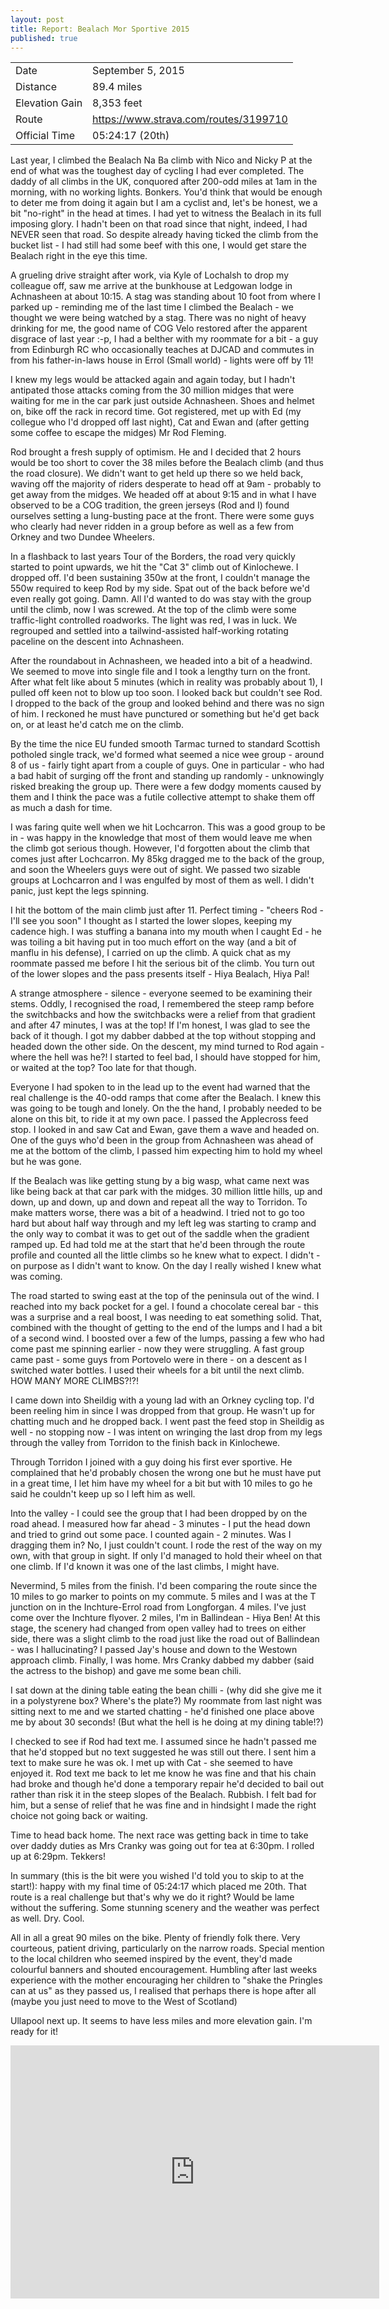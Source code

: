 ```yaml
---
layout: post
title: Report: Bealach Mor Sportive 2015
published: true
---
```


| | |
| - | - | 
| Date | September 5, 2015 |
| Distance | 89.4 miles |
| Elevation Gain | 8,353 feet |
| Route | https://www.strava.com/routes/3199710 |
| Official Time | 05:24:17 (20th) |

Last year, I climbed the Bealach Na Ba climb with Nico and Nicky P at the end of what was the toughest day of cycling I had ever completed. The daddy of all climbs in the UK, conquored after 200-odd miles at 1am in the morning, with no working lights. Bonkers. You'd think that would be enough to deter me from doing it again but I am a cyclist and, let's be honest, we a bit "no-right" in the head at times. I had yet to witness the Bealach in its full imposing glory. I hadn't been on that road since that night, indeed, I had NEVER seen that road. So despite already having ticked the climb from the bucket list - I had still had some beef with this one, I would get stare the Bealach right in the eye this time.

A grueling drive straight after work, via Kyle of Lochalsh to drop my colleague off, saw me arrive at the bunkhouse at Ledgowan lodge in Achnasheen at about 10:15. A stag was standing about 10 foot from where I parked up - reminding me of the last time I climbed the Bealach - we thought we were being watched by a stag. There was no night of heavy drinking for me, the good name of COG Velo restored after the apparent disgrace of last year :-p, I had a belther with my roommate for a bit - a guy from Edinburgh RC who occasionally teaches at DJCAD and commutes in from his father-in-laws house in Errol (Small world) - lights were off by 11!

I knew my legs would be attacked again and again today, but I hadn't antipated those attacks coming from the 30 million midges that were waiting for me in the car park just outside Achnasheen. Shoes and helmet on, bike off the rack in record time. Got registered, met up with Ed (my collegue who I'd dropped off last night), Cat and Ewan and (after getting some coffee to escape the midges) Mr Rod Fleming.

Rod brought a fresh supply of optimism. He and I decided that 2 hours would be too short to cover the 38 miles before the Bealach climb (and thus the road closure). We didn't want to get held up there so we held back, waving off the majority of riders desperate to head off at 9am - probably to get away from the midges. We headed off at about 9:15 and in what I have observed to be a COG tradition, the green jerseys (Rod and I) found ourselves setting a lung-busting pace at the front. There were some guys who clearly had never ridden in a group before as well as a few from Orkney and two Dundee Wheelers.

In a flashback to last years Tour of the Borders, the road very quickly started to point upwards, we hit the "Cat 3" climb out of Kinlochewe. I dropped off. I'd been sustaining 350w at the front, I couldn't manage the 550w required to keep Rod by my side. Spat out of the back before we'd even really got going. Damn. All I'd wanted to do was stay with the group until the climb, now I was screwed. At the top of the climb were some traffic-light controlled roadworks. The light was red, I was in luck. We regrouped and settled into a tailwind-assisted half-working rotating paceline on the descent into Achnasheen.

After the roundabout in Achnasheen, we headed into a bit of a headwind. We seemed to move into single file and I took  a lengthy turn on the front. After what felt like about 5 minutes (which in reality was probably about 1), I pulled off keen not to blow up too soon. I looked back but couldn't see Rod. I dropped to the back of the group and looked behind and there was no sign of him. I reckoned he must have punctured or something but he'd get back on, or at least he'd catch me on the climb.

By the time the nice EU funded smooth Tarmac turned to standard Scottish potholed single track, we'd formed what seemed a nice wee group - around 8 of us - fairly tight apart from a couple of guys. One in particular - who had a bad habit of surging off the front and standing up randomly - unknowingly risked breaking the group up. There were a few dodgy moments caused by them and I think the pace was a futile collective attempt to shake them off as much a dash for time.

I was faring quite well when we hit Lochcarron. This was a good group to be in - was happy in the knowledge that most of them would leave me when the climb got serious though. However, I'd forgotten about the climb that comes just after Lochcarron. My 85kg dragged me to the back of the group, and soon the Wheelers guys were out of sight. We passed two sizable groups at Lochcarron and I was engulfed by most of them as well. I didn't panic, just kept the legs spinning.

I hit the bottom of the main climb just after 11. Perfect timing - "cheers Rod - I'll see you soon" I thought as I started the lower slopes, keeping my cadence high. I was stuffing a banana into my mouth when I caught Ed - he was toiling a bit having put in too much effort on the way (and a bit of manflu in his defense), I carried on up the climb. A quick chat as my roommate passed me before I hit the serious bit of the climb. You turn out of the lower slopes and the pass presents itself - Hiya Bealach, Hiya Pal! 

A strange atmosphere - silence - everyone seemed to be examining their stems. Oddly, I recognised the road, I remembered the steep ramp before the switchbacks and how the switchbacks were a relief from that gradient and after 47 minutes, I was at the top! If I'm honest, I was glad to see the back of it though. I got my dabber dabbed at the top without stopping and headed down the other side. On the descent, my mind turned to Rod again - where the hell was he?! I started to feel bad, I should have stopped for him, or waited at the top? Too late for that though. 

Everyone I had spoken to in the lead up to the event had warned that the real challenge is the 40-odd ramps that come after the Bealach. I knew this was going to be tough and lonely. On the the hand, I probably needed to be alone on this bit, to ride it at my own pace. I passed the Applecross feed stop. I looked in and saw Cat and Ewan, gave them a wave and headed on. One of the guys who'd been in the group from Achnasheen was ahead of me at the bottom of the climb, I passed him expecting him to hold my wheel but he was gone.

If the Bealach was like getting stung by a big wasp, what came next was like being back at that car park with the midges. 30 million little hills, up and down, up and down, up and down and repeat all the way to Torridon. To make matters worse, there was a bit of a headwind. I tried not to go too hard but about half way through and my left leg was starting to cramp and the only way to combat it was to get out of the saddle when the gradient ramped up. Ed had told me at the start that he'd been through the route profile and counted all the little climbs so he knew what to expect. I didn't - on purpose as I didn't want to know. On the day I really wished I knew what was coming.

The road started to swing east at the top of the peninsula out of the wind. I reached into my back pocket for a gel. I found a chocolate cereal bar - this was a surprise and a real boost, I was needing to eat something solid. That, combined with the thought of getting to the end of the lumps and I had a bit of a second wind. I boosted over a few of the lumps, passing a few who had come past me spinning earlier - now they were struggling. A fast group came past - some guys from Portovelo were in there - on a descent as I switched water bottles. I used their wheels for a bit until the next climb. HOW MANY MORE CLIMBS?!?!

I came down into Sheildig with a young lad with an Orkney cycling top. I'd been reeling him in since I was dropped from that group. He wasn't up for chatting much and he dropped back. I went past the feed stop in Sheildig as well - no stopping now - I was intent on wringing the last drop from my legs through the valley from Torridon to the finish back in Kinlochewe.

Through Torridon I joined with a guy doing his first ever sportive. He complained that he'd probably chosen the wrong one but he must have put in a great time, I let him have my wheel for a bit but with 10 miles to go he said he couldn't keep up so I left him as well.

Into the valley - I could see the group that I had been dropped by on the road ahead. I measured how far ahead - 3 minutes - I put the head down and tried to grind out some pace. I counted again - 2 minutes. Was I dragging them in? No, I just couldn't count. I rode the rest of the way on my own, with that group in sight. If only I'd managed to hold their wheel on that one climb. If I'd known it was one of the last climbs, I might have.

Nevermind, 5 miles from the finish. I'd been comparing the route since the 10 miles to go marker to points on my commute. 5 miles and I was at the T junction on in the Inchture-Errol road from Longforgan. 4 miles. I've just come over the Inchture flyover. 2 miles, I'm in Ballindean - Hiya Ben! At this stage, the scenery had changed from open valley had to trees on either side, there was a slight climb to the road just like the road out of Ballindean - was I hallucinating? I passed Jay's house and down to the Westown approach climb. Finally, I was home. Mrs Cranky dabbed my dabber (said the actress to the bishop) and gave me some bean chili. 

I sat down at the dining table eating the bean chilli - (why did she give me it in a polystyrene box? Where's the plate?) My roommate from last night was sitting next to me and we started chatting - he'd finished one place above me by about 30 seconds! (But what the hell is he doing at my dining table!?)

I checked to see if Rod had text me. I assumed since he hadn't passed me that he'd stopped but no text suggested he was still out there. I sent him a text to make sure he was ok. I met up with Cat - she seemed to have enjoyed it. Rod text me back to let me know he was fine and that his chain had broke and though he'd done a temporary repair he'd decided to bail out rather than risk it in the steep slopes of the Bealach. Rubbish. I felt bad for him, but a sense of relief that he was fine and in hindsight I made the right choice not going back or waiting. 

Time to head back home. The next race was getting back in time to take over daddy duties as Mrs Cranky was going out for tea at 6:30pm. I rolled up at 6:29pm.  Tekkers!

In summary (this is the bit were you wished I'd told you to skip to at the start!): happy with my final time of 05:24:17 which placed me 20th. That route is a real challenge  but that's why we do it right? Would be lame without the suffering. Some stunning scenery and the weather was perfect as well. Dry. Cool. 

All in all a great 90 miles on the bike. Plenty of friendly folk there. Very courteous, patient  driving, particularly on the narrow roads. Special mention to the local children who seemed inspired by the event, they'd made colourful banners and shouted encouragement. Humbling after last weeks experience with the mother encouraging her children to "shake the Pringles can at us" as they passed us, I realised that perhaps there is hope after all (maybe you just need to move to the West of Scotland)

Ullapool next up. It seems to have less miles and more elevation gain. I'm ready for it!

<iframe height='405' width='590' frameborder='0' allowtransparency='true' scrolling='no' src='https://www.strava.com/activities/385550345/embed/a46a59e1e9b8c74fcd9c136f5d84906a2002377b'></iframe>




